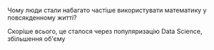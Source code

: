 Чому люди стали набагато частіше використувати математику у повсякденному житті?

Скоріше всього, це сталося через популяризацію Data Science, збільшення об'єму